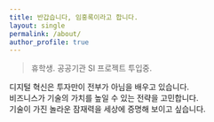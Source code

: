 ```yaml
---
title: 반갑습니다, 임홍록이라고 합니다.
layout: single
permalink: /about/
author_profile: true
---
```


> 휴학생. 공공기관 SI 프로젝트 투입중.

디지털 혁신은 투자만이 전부가 아님을 배우고 있습니다.  
비즈니스가 기술의 가치를 높일 수 있는 전략을 고민합니다.  
기술이 가진 놀라운 잠재력을 세상에 증명해 보이고 싶습니다.  
